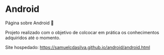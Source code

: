 # Android
Página sobre Android 🤖 

Projeto realizado com o objetivo de colcocar em prática os conhecimentos adquiridos até o momento.

Site hospedado: https://samuelcdasilva.github.io/android/android.html
